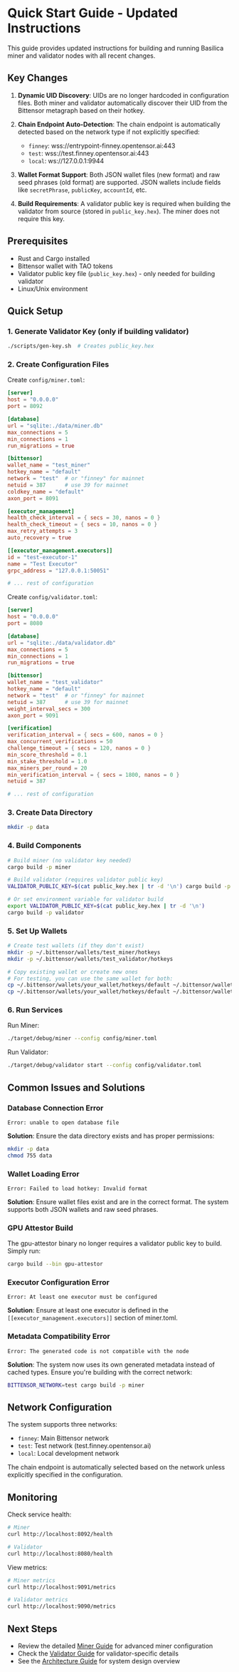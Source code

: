 # Quick Start Guide - Updated Instructions

This guide provides updated instructions for building and running Basilica miner and validator nodes with all recent changes.

## Key Changes

1. **Dynamic UID Discovery**: UIDs are no longer hardcoded in configuration files. Both miner and validator automatically discover their UID from the Bittensor metagraph based on their hotkey.

2. **Chain Endpoint Auto-Detection**: The chain endpoint is automatically detected based on the network type if not explicitly specified:
   - `finney`: wss://entrypoint-finney.opentensor.ai:443
   - `test`: wss://test.finney.opentensor.ai:443
   - `local`: ws://127.0.0.1:9944

3. **Wallet Format Support**: Both JSON wallet files (new format) and raw seed phrases (old format) are supported. JSON wallets include fields like `secretPhrase`, `publicKey`, `accountId`, etc.

4. **Build Requirements**: A validator public key is required when building the validator from source (stored in `public_key.hex`). The miner does not require this key.

## Prerequisites

- Rust and Cargo installed
- Bittensor wallet with TAO tokens
- Validator public key file (`public_key.hex`) - only needed for building validator
- Linux/Unix environment

## Quick Setup

### 1. Generate Validator Key (only if building validator)

```bash
./scripts/gen-key.sh  # Creates public_key.hex
```

### 2. Create Configuration Files

Create `config/miner.toml`:
```toml
[server]
host = "0.0.0.0"
port = 8092

[database]
url = "sqlite:./data/miner.db"
max_connections = 5
min_connections = 1
run_migrations = true

[bittensor]
wallet_name = "test_miner"
hotkey_name = "default"
network = "test"  # or "finney" for mainnet
netuid = 387      # use 39 for mainnet
coldkey_name = "default"
axon_port = 8091

[executor_management]
health_check_interval = { secs = 30, nanos = 0 }
health_check_timeout = { secs = 10, nanos = 0 }
max_retry_attempts = 3
auto_recovery = true

[[executor_management.executors]]
id = "test-executor-1"
name = "Test Executor"
grpc_address = "127.0.0.1:50051"

# ... rest of configuration
```

Create `config/validator.toml`:
```toml
[server]
host = "0.0.0.0"
port = 8080

[database]
url = "sqlite:./data/validator.db"
max_connections = 5
min_connections = 1
run_migrations = true

[bittensor]
wallet_name = "test_validator"
hotkey_name = "default"
network = "test"  # or "finney" for mainnet
netuid = 387      # use 39 for mainnet
weight_interval_secs = 300
axon_port = 9091

[verification]
verification_interval = { secs = 600, nanos = 0 }
max_concurrent_verifications = 50
challenge_timeout = { secs = 120, nanos = 0 }
min_score_threshold = 0.1
min_stake_threshold = 1.0
max_miners_per_round = 20
min_verification_interval = { secs = 1800, nanos = 0 }
netuid = 387

# ... rest of configuration
```

### 3. Create Data Directory

```bash
mkdir -p data
```

### 4. Build Components

```bash
# Build miner (no validator key needed)
cargo build -p miner

# Build validator (requires validator public key)
VALIDATOR_PUBLIC_KEY=$(cat public_key.hex | tr -d '\n') cargo build -p validator

# Or set environment variable for validator build
export VALIDATOR_PUBLIC_KEY=$(cat public_key.hex | tr -d '\n')
cargo build -p validator
```

### 5. Set Up Wallets

```bash
# Create test wallets (if they don't exist)
mkdir -p ~/.bittensor/wallets/test_miner/hotkeys
mkdir -p ~/.bittensor/wallets/test_validator/hotkeys

# Copy existing wallet or create new ones
# For testing, you can use the same wallet for both:
cp ~/.bittensor/wallets/your_wallet/hotkeys/default ~/.bittensor/wallets/test_miner/hotkeys/default
cp ~/.bittensor/wallets/your_wallet/hotkeys/default ~/.bittensor/wallets/test_validator/hotkeys/default
```

### 6. Run Services

Run Miner:
```bash
./target/debug/miner --config config/miner.toml
```

Run Validator:
```bash
./target/debug/validator start --config config/validator.toml
```

## Common Issues and Solutions

### Database Connection Error
```
Error: unable to open database file
```
**Solution**: Ensure the data directory exists and has proper permissions:
```bash
mkdir -p data
chmod 755 data
```

### Wallet Loading Error
```
Error: Failed to load hotkey: Invalid format
```
**Solution**: Ensure wallet files exist and are in the correct format. The system supports both JSON wallets and raw seed phrases.

### GPU Attestor Build
The gpu-attestor binary no longer requires a validator public key to build. Simply run:
```bash
cargo build --bin gpu-attestor
```

### Executor Configuration Error
```
Error: At least one executor must be configured
```
**Solution**: Ensure at least one executor is defined in the `[[executor_management.executors]]` section of miner.toml.

### Metadata Compatibility Error
```
Error: The generated code is not compatible with the node
```
**Solution**: The system now uses its own generated metadata instead of cached types. Ensure you're building with the correct network:
```bash
BITTENSOR_NETWORK=test cargo build -p miner
```

## Network Configuration

The system supports three networks:
- `finney`: Main Bittensor network
- `test`: Test network (test.finney.opentensor.ai)
- `local`: Local development network

The chain endpoint is automatically selected based on the network unless explicitly specified in the configuration.

## Monitoring

Check service health:
```bash
# Miner
curl http://localhost:8092/health

# Validator
curl http://localhost:8080/health
```

View metrics:
```bash
# Miner metrics
curl http://localhost:9091/metrics

# Validator metrics
curl http://localhost:9090/metrics
```

## Next Steps

- Review the detailed [Miner Guide](miner.md) for advanced miner configuration
- Check the [Validator Guide](validator.md) for validator-specific details
- See the [Architecture Guide](architecture.md) for system design overview